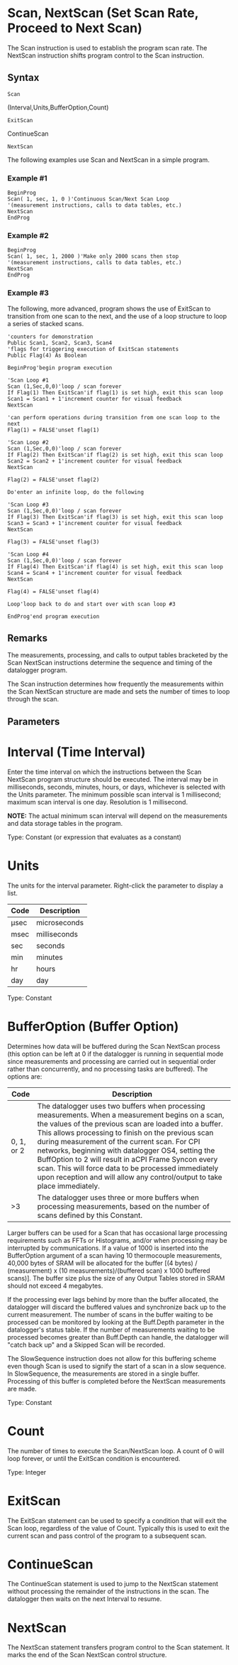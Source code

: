# Scan, NextScan (Set Scan Rate, Proceed to Next Scan)

The Scan instruction is used to establish the program scan rate. The NextScan instruction shifts program control to the Scan instruction.

## Syntax

```
Scan
```

(Interval,Units,BufferOption,Count)

```
ExitScan
```

ContinueScan

```
NextScan
```

The following examples use Scan and NextScan in a simple program.

### Example #1

```
BeginProg
Scan( 1, sec, 1, 0 )'Continuous Scan/Next Scan Loop
'(measurement instructions, calls to data tables, etc.)
NextScan
EndProg
```

### Example #2

```
BeginProg
Scan( 1, sec, 1, 2000 )'Make only 2000 scans then stop
'(measurement instructions, calls to data tables, etc.)
NextScan
EndProg
```

### Example #3

The following, more advanced, program shows the use of ExitScan to transition from one scan to the next, and the use of a loop structure to loop a series of stacked scans.

```
'counters for demonstration
Public Scan1, Scan2, Scan3, Scan4
'flags for triggering execution of ExitScan statements
Public Flag(4) As Boolean

BeginProg'begin program execution

'Scan Loop #1
Scan (1,Sec,0,0)'loop / scan forever
If Flag(1) Then ExitScan'if flag(1) is set high, exit this scan loop
Scan1 = Scan1 + 1'increment counter for visual feedback
NextScan

'can perform operations during transition from one scan loop to the next
Flag(1) = FALSE'unset flag(1)

'Scan Loop #2
Scan (1,Sec,0,0)'loop / scan forever
If Flag(2) Then ExitScan'if flag(2) is set high, exit this scan loop
Scan2 = Scan2 + 1'increment counter for visual feedback
NextScan

Flag(2) = FALSE'unset flag(2)

Do'enter an infinite loop, do the following

'Scan Loop #3
Scan (1,Sec,0,0)'loop / scan forever
If Flag(3) Then ExitScan'if flag(3) is set high, exit this scan loop
Scan3 = Scan3 + 1'increment counter for visual feedback
NextScan

Flag(3) = FALSE'unset flag(3)

'Scan Loop #4
Scan (1,Sec,0,0)'loop / scan forever
If Flag(4) Then ExitScan'if flag(4) is set high, exit this scan loop
Scan4 = Scan4 + 1'increment counter for visual feedback
NextScan

Flag(4) = FALSE'unset flag(4)

Loop'loop back to do and start over with scan loop #3

EndProg'end program execution
```

## Remarks

The measurements, processing, and calls to output tables bracketed by the Scan NextScan instructions determine the sequence and timing of the datalogger program.

The Scan instruction determines how frequently the measurements within the Scan NextScan structure are made and sets the number of times to loop through the scan.

## Parameters

# Interval (Time Interval)

Enter the time interval on which the instructions between the Scan NextScan program structure should be executed. The interval may be in milliseconds, seconds, minutes, hours, or days, whichever is selected with the Units parameter. The minimum possible scan interval is 1 millisecond; maximum scan interval is one day. Resolution is 1 millisecond.

**NOTE:** The actual minimum scan interval will depend on the measurements and data storage tables in the program.

Type: Constant (or expression that evaluates as a constant)

# Units

The units for the interval parameter. Right-click the parameter to display a list.

| Code | Description  |
| ---- | ------------ |
| μsec | microseconds |
| msec | milliseconds |
| sec  | seconds      |
| min  | minutes      |
| hr   | hours        |
| day  | day          |

Type: Constant

# BufferOption (Buffer Option)

Determines how data will be buffered during the Scan NextScan process (this option can be left at 0 if the datalogger is running in sequential mode since measurements and processing are carried out in sequential order rather than concurrently, and no processing tasks are buffered). The options are:

| Code       | Description                                                                                                                                                                                                                                                                                                                                                                                                                                                                                                       |
| ---------- | ----------------------------------------------------------------------------------------------------------------------------------------------------------------------------------------------------------------------------------------------------------------------------------------------------------------------------------------------------------------------------------------------------------------------------------------------------------------------------------------------------------------- |
| 0, 1, or 2 | The datalogger uses two buffers when processing measurements. When a measurement begins on a scan, the values of the previous scan are loaded into a buffer. This allows processing to finish on the previous scan during measurement of the current scan. For CPI networks, beginning with datalogger OS4, setting the BuffOption to 2 will result in aCPI Frame Syncon every scan. This will force data to be processed immediately upon reception and will allow any control/output to take place immediately. |
| >3         | The datalogger uses three or more buffers when processing measurements, based on the number of scans defined by this Constant.                                                                                                                                                                                                                                                                                                                                                                                    |

Larger buffers can be used for a Scan that has occasional large processing requirements such as FFTs or Histograms, and/or when processing may be interrupted by communications. If a value of 1000 is inserted into the BufferOption argument of a scan having 10 thermocouple measurements, 40,000 bytes of SRAM will be allocated for the buffer [(4 bytes) / (measurement) x (10 measurements)/(buffered scan) x 1000 buffered scans)]. The buffer size plus the size of any Output Tables stored in SRAM should not exceed 4 megabytes.

If the processing ever lags behind by more than the buffer allocated, the datalogger will discard the buffered values and synchronize back up to the current measurement. The number of scans in the buffer waiting to be processed can be monitored by looking at the Buff.Depth parameter in the datalogger's status table. If the number of measurements waiting to be processed becomes greater than Buff.Depth can handle, the datalogger will "catch back up" and a Skipped Scan will be recorded.

The SlowSequence instruction does not allow for this buffering scheme even though Scan is used to signify the start of a scan in a slow sequence. In SlowSequence, the measurements are stored in a single buffer. Processing of this buffer is completed before the NextScan measurements are made.

Type: Constant

# Count

The number of times to execute the Scan/NextScan loop. A count of 0 will loop forever, or until the ExitScan condition is encountered.

Type: Integer

# ExitScan

The ExitScan statement can be used to specify a condition that will exit the Scan loop, regardless of the value of Count. Typically this is used to exit the current scan and pass control of the program to a subsequent scan.

# ContinueScan

The ContinueScan statement is used to jump to the NextScan statement without processing the remainder of the instructions in the scan. The datalogger then waits on the next Interval to resume.

# NextScan

The NextScan statement transfers program control to the Scan statement. It marks the end of the Scan NextScan control structure.
